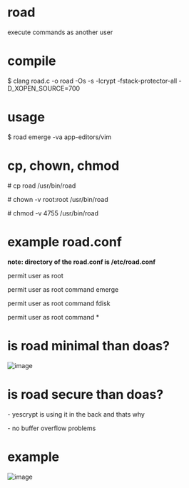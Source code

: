 # road
execute commands as another user

# compile
$ clang road.c -o road -Os -s -lcrypt -fstack-protector-all -D_XOPEN_SOURCE=700

# usage
$ road emerge -va app-editors/vim

# cp, chown, chmod
\# cp road /usr/bin/road

\# chown -v root:root /usr/bin/road

\# chmod -v 4755 /usr/bin/road

# example road.conf
**note: directory of the road.conf is /etc/road.conf**

permit user as root

permit user as root command emerge

permit user as root command fdisk

permit user as root command *

# is road minimal than doas?
![image](https://github.com/user-attachments/assets/cb356199-5371-4c3b-ac96-61f6e3619435)

# is road secure than doas?
\- yescrypt is using it in the back and thats why

\- no buffer overflow problems

# example
![image](https://github.com/user-attachments/assets/abd86fed-0427-4968-801d-46425fdf31e8)

